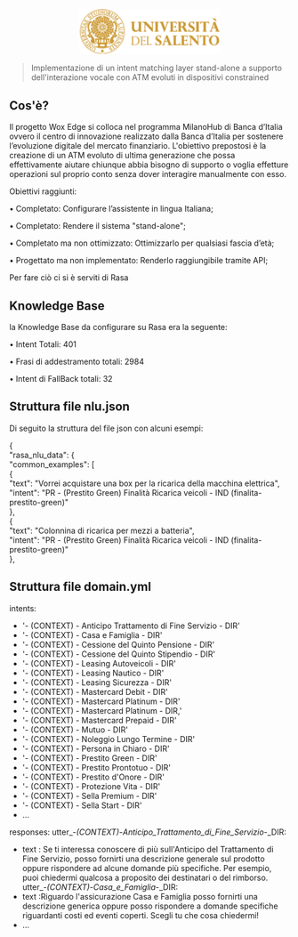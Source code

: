 <div align="center">
    <a href="https://www.unisalento.it">
        <img src="imgReadme/unilogo.png" width="50%" height="50%" >
    </a>
</div>

> Implementazione di un intent matching layer stand-alone a supporto dell'interazione vocale con ATM evoluti in dispositivi constrained 

## Cos'è? 

Il progetto Wox Edge si colloca nel programma MilanoHub di Banca d’Italia ovvero il centro di innovazione realizzato dalla Banca d’Italia per sostenere l’evoluzione digitale del mercato finanziario. L'obiettivo prepostosi è la creazione di un ATM evoluto di ultima generazione che possa effettivamente aiutare chiunque abbia bisogno di supporto o voglia effetture operazioni sul proprio conto senza dover interagire manualmente con esso.

Obiettivi raggiunti:

• Completato: Configurare l’assistente in lingua Italiana;

• Completato: Rendere il sistema "stand-alone";

• Completato ma non ottimizzato: Ottimizzarlo per qualsiasi fascia d’età;

• Progettato ma non implementato: Renderlo raggiungibile tramite API;


Per fare ciò ci si è serviti di Rasa

## Knowledge Base

la Knowledge Base da configurare su Rasa era la seguente:

• Intent Totali: 401

• Frasi di addestramento totali: 2984 

• Intent di FallBack totali: 32

## Struttura file nlu.json


Di seguito la struttura del file json con alcuni esempi:

{<br/>
    "rasa_nlu_data": {<br/>
        "common_examples": [<br/>
            {<br/>
                "text": "Vorrei acquistare una box per la ricarica della macchina elettrica",<br/>
                "intent": "PR - (Prestito Green) Finalità Ricarica veicoli - IND (finalita-prestito-green)"<br/>
            },<br/>
            {<br/>
                "text": "Colonnina di ricarica per mezzi a batteria",<br/>
                "intent": "PR - (Prestito Green) Finalità Ricarica veicoli - IND (finalita-prestito-green)"<br/>
            },<br/>
      

      
      
## Struttura file domain.yml

intents:
  - '- (CONTEXT) - Anticipo Trattamento di Fine Servizio - DIR'
  - '- (CONTEXT) - Casa e Famiglia - DIR'
  - '- (CONTEXT) - Cessione del Quinto Pensione - DIR'
  - '- (CONTEXT) - Cessione del Quinto Stipendio - DIR'
  - '- (CONTEXT) - Leasing Autoveicoli - DIR'
  - '- (CONTEXT) - Leasing Nautico - DIR'
  - '- (CONTEXT) - Leasing Sicurezza - DIR'
  - '- (CONTEXT) - Mastercard Debit - DIR'
  - '- (CONTEXT) - Mastercard Platinum - DIR'
  - '- (CONTEXT) - Mastercard Platinum - DIR,'
  - '- (CONTEXT) - Mastercard Prepaid - DIR'
  - '- (CONTEXT) - Mutuo - DIR'
  - '- (CONTEXT) - Noleggio Lungo Termine - DIR'
  - '- (CONTEXT) - Persona in Chiaro - DIR'
  - '- (CONTEXT) - Prestito Green - DIR'
  - '- (CONTEXT) - Prestito Prontotuo - DIR'
  - '- (CONTEXT) - Prestito d'Onore - DIR'
  - '- (CONTEXT) - Protezione Vita - DIR'
  - '- (CONTEXT) - Sella Premium - DIR'
  - '- (CONTEXT) - Sella Start - DIR'
  - ...


responses:
  utter_-_(CONTEXT)_-_Anticipo_Trattamento_di_Fine_Servizio_-_DIR:
  - text : Se ti interessa conoscere di più sull'Anticipo del Trattamento di Fine Servizio, posso fornirti una descrizione generale sul prodotto oppure rispondere ad alcune domande più specifiche. Per esempio, puoi chiedermi qualcosa a proposito dei destinatari o del rimborso.
  utter_-_(CONTEXT)_-_Casa_e_Famiglia_-_DIR:
  - text :Riguardo l'assicurazione Casa e Famiglia posso fornirti una descrizione generica oppure posso rispondere a domande specifiche riguardanti costi ed eventi coperti. Scegli tu che cosa chiedermi!
  - ...









